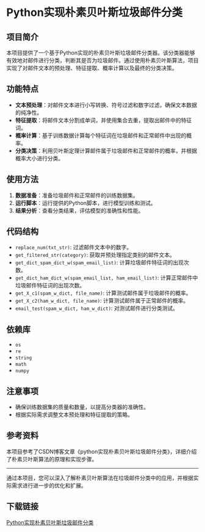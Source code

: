 # Python实现朴素贝叶斯垃圾邮件分类

## 项目简介

本项目提供了一个基于Python实现的朴素贝叶斯垃圾邮件分类器。该分类器能够有效地对邮件进行分类，判断其是否为垃圾邮件。通过使用朴素贝叶斯算法，项目实现了对邮件文本的预处理、特征提取、概率计算以及最终的分类决策。

## 功能特点

- **文本预处理**：对邮件文本进行小写转换、符号过滤和数字过滤，确保文本数据的纯净性。
- **特征提取**：将邮件文本分割成单词，并使用集合去重，提取出邮件中的特征词。
- **概率计算**：基于训练数据计算每个特征词在垃圾邮件和正常邮件中出现的概率。
- **分类决策**：利用贝叶斯定理计算邮件属于垃圾邮件和正常邮件的概率，并根据概率大小进行分类。

## 使用方法

1. **数据准备**：准备垃圾邮件和正常邮件的训练数据集。
2. **运行脚本**：运行提供的Python脚本，进行模型训练和测试。
3. **结果分析**：查看分类结果，评估模型的准确性和性能。

## 代码结构

- `replace_num(txt_str)`: 过滤邮件文本中的数字。
- `get_filtered_str(category)`: 获取并预处理指定类别的邮件文本。
- `get_dict_spam_dict_w(spam_email_list)`: 计算垃圾邮件特征词的出现次数。
- `get_dict_ham_dict_w(spam_email_list, ham_email_list)`: 计算正常邮件中垃圾邮件特征词的出现次数。
- `get_X_c1(spam_w_dict, file_name)`: 计算测试邮件属于垃圾邮件的概率。
- `get_X_c2(ham_w_dict, file_name)`: 计算测试邮件属于正常邮件的概率。
- `email_test(spam_w_dict, ham_w_dict)`: 对测试邮件进行分类测试。

## 依赖库

- `os`
- `re`
- `string`
- `math`
- `numpy`

## 注意事项

- 确保训练数据集的质量和数量，以提高分类器的准确性。
- 根据实际需求调整文本预处理和特征提取的策略。

## 参考资料

本项目参考了CSDN博客文章《python实现朴素贝叶斯垃圾邮件分类》，详细介绍了朴素贝叶斯算法的原理和实现步骤。

---

通过本项目，您可以深入了解朴素贝叶斯算法在垃圾邮件分类中的应用，并根据实际需求进行进一步的优化和扩展。

## 下载链接

[Python实现朴素贝叶斯垃圾邮件分类](https://pan.quark.cn/s/027dc6df7107)